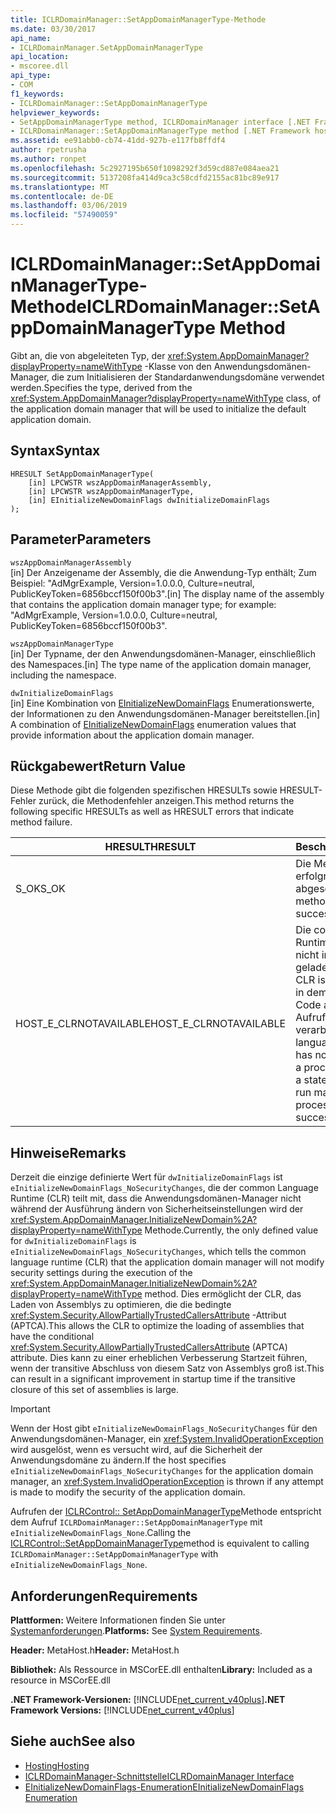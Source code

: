 ```yaml
---
title: ICLRDomainManager::SetAppDomainManagerType-Methode
ms.date: 03/30/2017
api_name:
- ICLRDomainManager.SetAppDomainManagerType
api_location:
- mscoree.dll
api_type:
- COM
f1_keywords:
- ICLRDomainManager::SetAppDomainManagerType
helpviewer_keywords:
- SetAppDomainManagerType method, ICLRDomainManager interface [.NET Framework hosting]
- ICLRDomainManager::SetAppDomainManagerType method [.NET Framework hosting]
ms.assetid: ee91abb0-cb74-41dd-927b-e117fb8ffdf4
author: rpetrusha
ms.author: ronpet
ms.openlocfilehash: 5c2927195b650f1098292f3d59cd887e084aea21
ms.sourcegitcommit: 5137208fa414d9ca3c58cdfd2155ac81bc89e917
ms.translationtype: MT
ms.contentlocale: de-DE
ms.lasthandoff: 03/06/2019
ms.locfileid: "57490059"
---
```

# <a name="iclrdomainmanagersetappdomainmanagertype-method"></a><span data-ttu-id="a11c0-102">ICLRDomainManager::SetAppDomainManagerType-Methode</span><span class="sxs-lookup"><span data-stu-id="a11c0-102">ICLRDomainManager::SetAppDomainManagerType Method</span></span>
<span data-ttu-id="a11c0-103">Gibt an, die von abgeleiteten Typ, der <xref:System.AppDomainManager?displayProperty=nameWithType> -Klasse von den Anwendungsdomänen-Manager, die zum Initialisieren der Standardanwendungsdomäne verwendet werden.</span><span class="sxs-lookup"><span data-stu-id="a11c0-103">Specifies the type, derived from the <xref:System.AppDomainManager?displayProperty=nameWithType> class, of the application domain manager that will be used to initialize the default application domain.</span></span>  
  
## <a name="syntax"></a><span data-ttu-id="a11c0-104">Syntax</span><span class="sxs-lookup"><span data-stu-id="a11c0-104">Syntax</span></span>  
  
```  
HRESULT SetAppDomainManagerType(  
    [in] LPCWSTR wszAppDomainManagerAssembly,  
    [in] LPCWSTR wszAppDomainManagerType,  
    [in] EInitializeNewDomainFlags dwInitializeDomainFlags  
);  
```  
  
## <a name="parameters"></a><span data-ttu-id="a11c0-105">Parameter</span><span class="sxs-lookup"><span data-stu-id="a11c0-105">Parameters</span></span>  
 `wszAppDomainManagerAssembly`  
 <span data-ttu-id="a11c0-106">[in] Der Anzeigename der Assembly, die die Anwendung-Typ enthält; Zum Beispiel: "AdMgrExample, Version=1.0.0.0, Culture=neutral, PublicKeyToken=6856bccf150f00b3".</span><span class="sxs-lookup"><span data-stu-id="a11c0-106">[in] The display name of the assembly that contains the application domain manager type; for example: "AdMgrExample, Version=1.0.0.0, Culture=neutral, PublicKeyToken=6856bccf150f00b3".</span></span>  
  
 `wszAppDomainManagerType`  
 <span data-ttu-id="a11c0-107">[in] Der Typname, der den Anwendungsdomänen-Manager, einschließlich des Namespaces.</span><span class="sxs-lookup"><span data-stu-id="a11c0-107">[in] The type name of the application domain manager, including the namespace.</span></span>  
  
 `dwInitializeDomainFlags`  
 <span data-ttu-id="a11c0-108">[in] Eine Kombination von [EInitializeNewDomainFlags](../../../../docs/framework/unmanaged-api/hosting/einitializenewdomainflags-enumeration.md) Enumerationswerte, der Informationen zu den Anwendungsdomänen-Manager bereitstellen.</span><span class="sxs-lookup"><span data-stu-id="a11c0-108">[in] A combination of [EInitializeNewDomainFlags](../../../../docs/framework/unmanaged-api/hosting/einitializenewdomainflags-enumeration.md) enumeration values that provide information about the application domain manager.</span></span>  
  
## <a name="return-value"></a><span data-ttu-id="a11c0-109">Rückgabewert</span><span class="sxs-lookup"><span data-stu-id="a11c0-109">Return Value</span></span>  
 <span data-ttu-id="a11c0-110">Diese Methode gibt die folgenden spezifischen HRESULTs sowie HRESULT-Fehler zurück, die Methodenfehler anzeigen.</span><span class="sxs-lookup"><span data-stu-id="a11c0-110">This method returns the following specific HRESULTs as well as HRESULT errors that indicate method failure.</span></span>  
  
|<span data-ttu-id="a11c0-111">HRESULT</span><span class="sxs-lookup"><span data-stu-id="a11c0-111">HRESULT</span></span>|<span data-ttu-id="a11c0-112">Beschreibung</span><span class="sxs-lookup"><span data-stu-id="a11c0-112">Description</span></span>|  
|-------------|-----------------|  
|<span data-ttu-id="a11c0-113">S_OK</span><span class="sxs-lookup"><span data-stu-id="a11c0-113">S_OK</span></span>|<span data-ttu-id="a11c0-114">Die Methode wurde erfolgreich abgeschlossen.</span><span class="sxs-lookup"><span data-stu-id="a11c0-114">The method completed successfully.</span></span>|  
|<span data-ttu-id="a11c0-115">HOST_E_CLRNOTAVAILABLE</span><span class="sxs-lookup"><span data-stu-id="a11c0-115">HOST_E_CLRNOTAVAILABLE</span></span>|<span data-ttu-id="a11c0-116">Die common Language Runtime (CLR) wurde nicht in einen Prozess geladen wurde, oder die CLR ist in einem Zustand, in dem nicht verwalteten Code ausführen oder den Aufruf erfolgreich zu verarbeiten.</span><span class="sxs-lookup"><span data-stu-id="a11c0-116">The common language runtime (CLR) has not been loaded into a process, or the CLR is in a state in which it cannot run managed code or process the call successfully.</span></span>|  
  
## <a name="remarks"></a><span data-ttu-id="a11c0-117">Hinweise</span><span class="sxs-lookup"><span data-stu-id="a11c0-117">Remarks</span></span>  
 <span data-ttu-id="a11c0-118">Derzeit die einzige definierte Wert für `dwInitializeDomainFlags` ist `eInitializeNewDomainFlags_NoSecurityChanges`, die der common Language Runtime (CLR) teilt mit, dass die Anwendungsdomänen-Manager nicht während der Ausführung ändern von Sicherheitseinstellungen wird der <xref:System.AppDomainManager.InitializeNewDomain%2A?displayProperty=nameWithType> Methode.</span><span class="sxs-lookup"><span data-stu-id="a11c0-118">Currently, the only defined value for `dwInitializeDomainFlags` is `eInitializeNewDomainFlags_NoSecurityChanges`, which tells the common language runtime (CLR) that the application domain manager will not modify security settings during the execution of the <xref:System.AppDomainManager.InitializeNewDomain%2A?displayProperty=nameWithType> method.</span></span> <span data-ttu-id="a11c0-119">Dies ermöglicht der CLR, das Laden von Assemblys zu optimieren, die die bedingte <xref:System.Security.AllowPartiallyTrustedCallersAttribute> -Attribut (APTCA).</span><span class="sxs-lookup"><span data-stu-id="a11c0-119">This allows the CLR to optimize the loading of assemblies that have the conditional <xref:System.Security.AllowPartiallyTrustedCallersAttribute> (APTCA) attribute.</span></span> <span data-ttu-id="a11c0-120">Dies kann zu einer erheblichen Verbesserung Startzeit führen, wenn der transitive Abschluss von diesem Satz von Assemblys groß ist.</span><span class="sxs-lookup"><span data-stu-id="a11c0-120">This can result in a significant improvement in startup time if the transitive closure of this set of assemblies is large.</span></span>  
  
> [!IMPORTANT]
>  <span data-ttu-id="a11c0-121">Wenn der Host gibt `eInitializeNewDomainFlags_NoSecurityChanges` für den Anwendungsdomänen-Manager, ein <xref:System.InvalidOperationException> wird ausgelöst, wenn es versucht wird, auf die Sicherheit der Anwendungsdomäne zu ändern.</span><span class="sxs-lookup"><span data-stu-id="a11c0-121">If the host specifies `eInitializeNewDomainFlags_NoSecurityChanges` for the application domain manager, an <xref:System.InvalidOperationException> is thrown if any attempt is made to modify the security of the application domain.</span></span>  
  
 <span data-ttu-id="a11c0-122">Aufrufen der [ICLRControl:: SetAppDomainManagerType](../../../../docs/framework/unmanaged-api/hosting/iclrcontrol-setappdomainmanagertype-method.md)Methode entspricht dem Aufruf `ICLRDomainManager::SetAppDomainManagerType` mit `eInitializeNewDomainFlags_None`.</span><span class="sxs-lookup"><span data-stu-id="a11c0-122">Calling the [ICLRControl::SetAppDomainManagerType](../../../../docs/framework/unmanaged-api/hosting/iclrcontrol-setappdomainmanagertype-method.md)method is equivalent to calling `ICLRDomainManager::SetAppDomainManagerType` with `eInitializeNewDomainFlags_None`.</span></span>  
  
## <a name="requirements"></a><span data-ttu-id="a11c0-123">Anforderungen</span><span class="sxs-lookup"><span data-stu-id="a11c0-123">Requirements</span></span>  
 <span data-ttu-id="a11c0-124">**Plattformen:** Weitere Informationen finden Sie unter [Systemanforderungen](../../../../docs/framework/get-started/system-requirements.md).</span><span class="sxs-lookup"><span data-stu-id="a11c0-124">**Platforms:** See [System Requirements](../../../../docs/framework/get-started/system-requirements.md).</span></span>  
  
 <span data-ttu-id="a11c0-125">**Header:** MetaHost.h</span><span class="sxs-lookup"><span data-stu-id="a11c0-125">**Header:** MetaHost.h</span></span>  
  
 <span data-ttu-id="a11c0-126">**Bibliothek:** Als Ressource in MSCorEE.dll enthalten</span><span class="sxs-lookup"><span data-stu-id="a11c0-126">**Library:** Included as a resource in MSCorEE.dll</span></span>  
  
 <span data-ttu-id="a11c0-127">**.NET Framework-Versionen:** [!INCLUDE[net_current_v40plus](../../../../includes/net-current-v40plus-md.md)]</span><span class="sxs-lookup"><span data-stu-id="a11c0-127">**.NET Framework Versions:** [!INCLUDE[net_current_v40plus](../../../../includes/net-current-v40plus-md.md)]</span></span>  
  
## <a name="see-also"></a><span data-ttu-id="a11c0-128">Siehe auch</span><span class="sxs-lookup"><span data-stu-id="a11c0-128">See also</span></span>
- [<span data-ttu-id="a11c0-129">Hosting</span><span class="sxs-lookup"><span data-stu-id="a11c0-129">Hosting</span></span>](../../../../docs/framework/unmanaged-api/hosting/index.md)
- [<span data-ttu-id="a11c0-130">ICLRDomainManager-Schnittstelle</span><span class="sxs-lookup"><span data-stu-id="a11c0-130">ICLRDomainManager Interface</span></span>](../../../../docs/framework/unmanaged-api/hosting/iclrdomainmanager-interface.md)
- [<span data-ttu-id="a11c0-131">EInitializeNewDomainFlags-Enumeration</span><span class="sxs-lookup"><span data-stu-id="a11c0-131">EInitializeNewDomainFlags Enumeration</span></span>](../../../../docs/framework/unmanaged-api/hosting/einitializenewdomainflags-enumeration.md)
